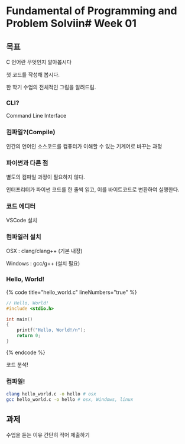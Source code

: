 # Fundamental of Programming and Problem Solviin# Week 01

## 목표

C 언어란 무엇인지 알아봅시다

첫 코드를 작성해 봅시다.

한 학기 수업의 전체적인 그림을 알려드림.





### CLI?

Command Line Interface



### 컴파일?(Compile)

인간의 언어인 소스코드를 컴퓨터가 이해할 수 있는 기계어로 바꾸는 과정



### 파이썬과 다른 점

별도의 컴파일 과정이 필요하지 않다.

인터프리터가 파이썬 코드를 한 줄씩 읽고, 이를 바이트코드로 변환하여 실행한다.



### 코드 에디터

VSCode 설치



### 컴파일러 설치

OSX : clang/clang++ (기본 내장)

Windows  : gcc/g++ (설치 필요)



### Hello, World!

{% code title="hello_world.c" lineNumbers="true" %}
```c
// Hello, World!
#include <stdio.h>

int main()
{
    printf("Hello, World!/n");
    return 0;
}
```
{% endcode %}

코드 분석!



### 컴파일!

```bash
clang hello_world.c -o hello # osx
gcc hello_world.c -o hello # osx, Windows, linux
```





## 과제

수업을 듣는 이유 간단히 적어 제출하기